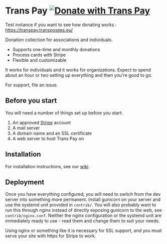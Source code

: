 # Trans Pay [![Donate with Trans Pay](https://transpay.xn--transposes-i7a.eu/static/donate-with-fosspay.png)](https://dons.transposées.eu/)

Test instance if you want to see how donating works : https://transpay.transposées.eu/

Donation collection for associations and individuals.

* Supports one-time and monthly donations
* Process cards with Stripe
* Flexible and customizable

It works for individuals and it works for organizations. Expect to
spend about an hour or two setting up everything and then you're good to go.

For support, file an issue.

## Before you start

You will need a number of things set up before you start:

1. An approved [Stripe](https://stripe.com/) account
1. A mail server
1. A domain name and an SSL certificate
1. A web server to host Trans Pay on

## Installation

For installation instructions, see our [wiki](https://gitlab.kokakiwi.net/transposees/transpay/wikis/home).

## Deployment

Once you have everything configured, you will need to switch from the dev server
into something more permanent. Install gunicorn on your server and use the
systemd unit provided in `contrib/`. You will also probably want to run this
through nginx instead of directly exposing gunicorn to the web, see
`contrib/nginx.conf`. Neither the nginx configuration or the systemd unit are
immediately ready to use - read them and change them to suit your needs.

Using nginx or something like it is necessary for SSL support, and you must
serve your site with https for Stripe to work.
